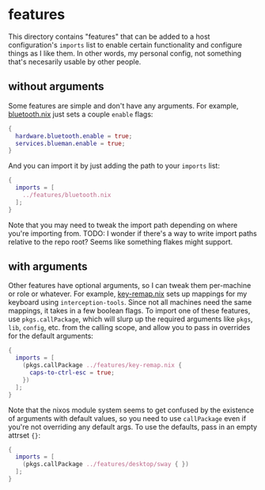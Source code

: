 # features

This directory contains "features" that can be added to a host configuration's `imports` list to enable certain functionality and configure things as I like them. In other words, my personal config, not something that's necesarily usable by other people.

## without arguments

Some features are simple and don't have any arguments. For example, [bluetooth.nix](./bluetooth.nix) just sets a couple `enable` flags:

```nix
{
  hardware.bluetooth.enable = true;
  services.blueman.enable = true;
}
```

And you can import it by just adding the path to your `imports` list:

```nix
{
  imports = [
    ../features/bluetooth.nix
  ];
}
```

Note that you may need to tweak the import path depending on where you're importing from. TODO: I wonder if there's a way to write import paths relative to the repo root? Seems like something flakes might support.

## with arguments

Other features have optional arguments, so I can tweak them per-machine or role or whatever. For example, [key-remap.nix](./key-remap.nix) sets up mappings for my keyboard using `interception-tools`. Since not all machines need the same mappings, it takes in a few boolean flags. To import one of these features, use `pkgs.callPackage`, which will slurp up the required arguments like `pkgs`, `lib`, `config`, etc. from the calling scope, and allow you to pass in overrides for the default arguments: 

```nix
{
  imports = [
    (pkgs.callPackage ../features/key-remap.nix {
      caps-to-ctrl-esc = true;
    })
  ];
}
```

Note that the nixos module system seems to get confused by the existence of arguments with default values, so you need to use `callPackage` even if you're not overriding any default args. To use the defaults, pass in an empty attrset `{}`:

```nix
{
  imports = [
    (pkgs.callPackage ../features/desktop/sway { })
  ];
}
```